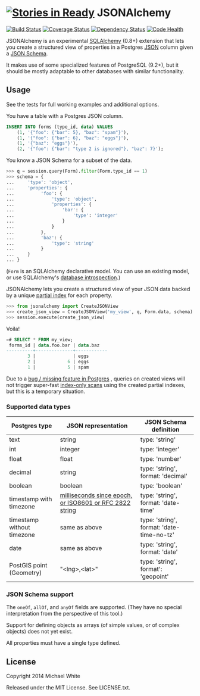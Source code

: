 [![Stories in Ready](https://badge.waffle.io/mwhite/jsonalchemy.png?label=ready&title=Ready)](https://waffle.io/mwhite/jsonalchemy)
JSONAlchemy
==

[![Build Status](https://travis-ci.org/mwhite/JSONAlchemy.png?branch=master)](https://travis-ci.org/mwhite/JSONAlchemy)
[![Coverage Status](https://coveralls.io/repos/mwhite/JSONAlchemy/badge.png?branch=master)](https://coveralls.io/r/mwhite/JSONAlchemy?branch=master)
[![Dependency Status](https://gemnasium.com/mwhite/JSONAlchemy.png)](https://gemnasium.com/mwhite/JSONAlchemy)
[![Code Health](https://landscape.io/github/mwhite/JSONAlchemy/master/landscape.png)](https://landscape.io/github/mwhite/JSONAlchemy/master)

JSONAlchemy is an experimental [SQLAlchemy](http://www.sqlalchemy.org) (0.8+)
extension that lets you create a structured view of properties in a Postgres
[JSON](http://www.postgresql.org/docs/9.3/static/datatype-json.html) column
given a [JSON Schema](http://json-schema.org).

It makes use of some specialized features of PostgreSQL (9.2+), but it should be
mostly adaptable to other databases with similar functionality.

Usage
--

See the tests for full working examples and additional options.

You have a table with a Postgres JSON column.

```sql
INSERT INTO forms (type_id, data) VALUES
    (1, '{"foo": {"bar": 5}, "baz": "spam"}'),
    (1, '{"foo": {"bar": 6}, "baz": "eggs"}'),
    (1, '{"baz": "eggs"}'),
    (2, '{"foo": {"bar": "type 2 is ignored"}, "baz": 7}');
```

You know a JSON Schema for a subset of the data.

```python
>>> q = session.query(Form).filter(Form.type_id == 1)
>>> schema = {
...     'type': 'object',
...     'properties': {
...          'foo': {
...              'type': 'object',
...              'properties': {
...                  'bar': {
...                      'type': 'integer'
...                  }
...              }
...          },
...          'baz': {
...              'type': 'string'
...          }
...     }
... }
```

(`Form` is an SQLAlchemy declarative model.  You can use an existing model, or
use SQLAlchemy's [database
introspection](http://docs.sqlalchemy.org/en/rel_0_9/core/reflection.html).)

JSONAlchemy lets you create a structured view of your JSON data backed by a
unique [partial
index](http://www.postgresql.org/docs/9.3/static/indexes-partial.html) for each
property. 

```python
>>> from jsonalchemy import CreateJSONView
>>> create_json_view = CreateJSONView('my_view', q, Form.data, schema)
>>> session.execute(create_json_view)
```

Voila!

```sql
=# SELECT * FROM my_view;
 forms_id | data.foo.bar | data.baz 
----------+--------------+------------
        3 |              | eggs
        2 |            6 | eggs
        1 |            5 | spam
```

Due to a
[bug / missing feature in Postgres](http://postgresql.1045698.n5.nabble.com/No-Index-Only-Scan-on-Partial-Index-td5773024.html)
, queries on created views will not trigger super-fast [index-only
scans](https://wiki.postgresql.org/wiki/Index-only_scans) using the created
partial indexes, but this is a temporary situation.

### Supported data types

Postgres type | JSON representation | JSON Schema definition
--- | --- | ---
text | string | type: 'string'
int | integer | type: 'integer'
float | float | type: 'number'
decimal | string | type: 'string', format: 'decimal'
boolean | boolean |  type: 'boolean'
timestamp with timezone | [milliseconds since epoch, or ISO8601 or RFC 2822 string][datetime] | type: 'string', format: 'date-time'
timestamp without timezone | same as above | type: 'string', format: 'date-time-no-tz'
date | same as above | type: 'string', format: 'date'
PostGIS point (Geometry) | "\<lng\>,\<lat\>" | type: 'string', format': 'geopoint'

 [datetime]: https://developer.mozilla.org/en-US/docs/Web/JavaScript/Reference/Global_Objects/Date

### JSON Schema support

The `oneOf`, `allOf`, and `anyOf` fields are supported. (They have no
special interpretation from the perspective of this tool.)

Support for defining objects as arrays (of simple values, or of complex objects)
does not yet exist.

All properties must have a single type defined.

License
--

Copyright 2014 Michael White

Released under the MIT License. See LICENSE.txt.
